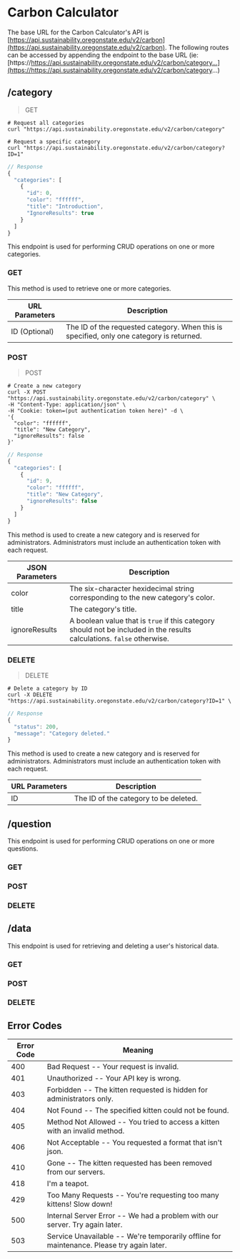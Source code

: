 # Carbon Calculator

The base URL for the Carbon Calculator's API is [https://api.sustainability.oregonstate.edu/v2/carbon](https://api.sustainability.oregonstate.edu/v2/carbon). The following routes can be accessed by appending the endpoint to the base URL (ie: [https://https://api.sustainability.oregonstate.edu/v2/carbon/category...](https://https://api.sustainability.oregonstate.edu/v2/carbon/category...)

## /category

> GET

```shell
# Request all categories
curl "https://api.sustainability.oregonstate.edu/v2/carbon/category"
```

```shell
# Request a specific category
curl "https://api.sustainability.oregonstate.edu/v2/carbon/category?ID=1"
```

```javascript
// Response
{
  "categories": [
    {
      "id": 0,
      "color": "ffffff",
      "title": "Introduction",
      "IgnoreResults": true
    }
  ]
}
```

This endpoint is used for performing CRUD operations on one or more categories.

### GET

This method is used to retrieve one or more categories.

URL Parameters | Description
---------- | -------
ID (Optional) | The ID of the requested category. When this is specified, only one category is returned.

### POST
> POST

```shell
# Create a new category
curl -X POST "https://api.sustainability.oregonstate.edu/v2/carbon/category" \
-H "Content-Type: application/json" \
-H "Cookie: token=(put authentication token here)" -d \
'{
  "color": "ffffff",
  "title": "New Category",
  "ignoreResults": false
}'
```

```javascript
// Response
{
  "categories": [
    {
      "id": 9,
      "color": "ffffff",
      "title": "New Category",
      "ignoreResults": false
    }
  ]
}
```

This method is used to create a new category and is reserved for administrators. Administrators must include an authentication token with each request.

JSON Parameters | Description
---------- | -------
color | The six-character hexidecimal string corresponding to the new category's color.
title | The category's title.
ignoreResults | A boolean value that is `true` if this category should not be included in the results calculations. `false` otherwise.

### DELETE
> DELETE

```shell
# Delete a category by ID
curl -X DELETE "https://api.sustainability.oregonstate.edu/v2/carbon/category?ID=1" \
```

```javascript
// Response
{
  "status": 200,
  "message": "Category deleted."
}
```

This method is used to create a new category and is reserved for administrators. Administrators must include an authentication token with each request.

URL Parameters | Description
---------- | -------
ID | The ID of the category to be deleted.

## /question
This endpoint is used for performing CRUD operations on one or more questions.

### GET

### POST

### DELETE

## /data
This endpoint is used for retrieving and deleting a user's historical data.

### GET

### POST

### DELETE

## Error Codes

Error Code | Meaning
---------- | -------
400 | Bad Request -- Your request is invalid.
401 | Unauthorized -- Your API key is wrong.
403 | Forbidden -- The kitten requested is hidden for administrators only.
404 | Not Found -- The specified kitten could not be found.
405 | Method Not Allowed -- You tried to access a kitten with an invalid method.
406 | Not Acceptable -- You requested a format that isn't json.
410 | Gone -- The kitten requested has been removed from our servers.
418 | I'm a teapot.
429 | Too Many Requests -- You're requesting too many kittens! Slow down!
500 | Internal Server Error -- We had a problem with our server. Try again later.
503 | Service Unavailable -- We're temporarily offline for maintenance. Please try again later.
